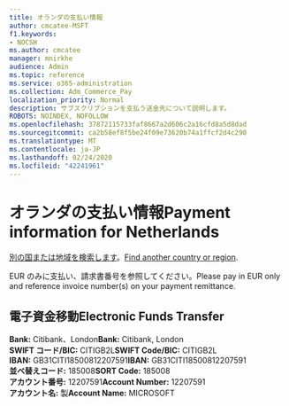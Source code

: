 ```yaml
---
title: オランダの支払い情報
author: cmcatee-MSFT
f1.keywords:
- NOCSH
ms.author: cmcatee
manager: mnirkhe
audience: Admin
ms.topic: reference
ms.service: o365-administration
ms.collection: Adm_Commerce_Pay
localization_priority: Normal
description: サブスクリプションを支払う送金先について説明します。
ROBOTS: NOINDEX, NOFOLLOW
ms.openlocfilehash: 37872115733faf8667a2d606c2a16cfd8a5d8dad
ms.sourcegitcommit: ca2b58ef8f5be24f09e73620b74a1ffcf2d4c290
ms.translationtype: MT
ms.contentlocale: ja-JP
ms.lasthandoff: 02/24/2020
ms.locfileid: "42241961"
---
```

# <a name="payment-information-for-netherlands"></a><span data-ttu-id="b586e-103">オランダの支払い情報</span><span class="sxs-lookup"><span data-stu-id="b586e-103">Payment information for Netherlands</span></span>

<span data-ttu-id="b586e-104">[別の国または地域を検索します](../billing-and-payments/pay-for-your-subscription.md)。</span><span class="sxs-lookup"><span data-stu-id="b586e-104">[Find another country or region](../billing-and-payments/pay-for-your-subscription.md).</span></span>

<span data-ttu-id="b586e-105">EUR のみに支払い、請求書番号を参照してください。</span><span class="sxs-lookup"><span data-stu-id="b586e-105">Please pay in EUR only and reference invoice number(s) on your payment remittance.</span></span>

## <a name="electronic-funds-transfer"></a><span data-ttu-id="b586e-106">電子資金移動</span><span class="sxs-lookup"><span data-stu-id="b586e-106">Electronic Funds Transfer</span></span>

<span data-ttu-id="b586e-107">**Bank:** Citibank、London</span><span class="sxs-lookup"><span data-stu-id="b586e-107">**Bank:** Citibank, London</span></span>  
<span data-ttu-id="b586e-108">**SWIFT コード/BIC:** CITIGB2L</span><span class="sxs-lookup"><span data-stu-id="b586e-108">**SWIFT Code/BIC:** CITIGB2L</span></span>  
<span data-ttu-id="b586e-109">**IBAN:** GB31CITI18500812207591</span><span class="sxs-lookup"><span data-stu-id="b586e-109">**IBAN:** GB31CITI18500812207591</span></span>  
<span data-ttu-id="b586e-110">**並べ替えコード:** 185008</span><span class="sxs-lookup"><span data-stu-id="b586e-110">**SORT Code:** 185008</span></span>  
<span data-ttu-id="b586e-111">**アカウント番号:** 12207591</span><span class="sxs-lookup"><span data-stu-id="b586e-111">**Account Number:** 12207591</span></span>  
<span data-ttu-id="b586e-112">**アカウント名:** 製</span><span class="sxs-lookup"><span data-stu-id="b586e-112">**Account Name:** MICROSOFT</span></span>